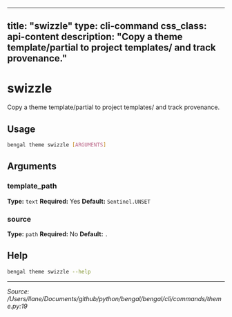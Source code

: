 
---
title: "swizzle"
type: cli-command
css_class: api-content
description: "Copy a theme template/partial to project templates/ and track provenance."
---

# swizzle

Copy a theme template/partial to project templates/ and track provenance.


## Usage

```bash
bengal theme swizzle [ARGUMENTS]
```

## Arguments

### template_path

**Type:** `text`
**Required:** Yes
**Default:** `Sentinel.UNSET`

### source

**Type:** `path`
**Required:** No
**Default:** `.`





## Help

```bash
bengal theme swizzle --help
```

---

*Source: /Users/llane/Documents/github/python/bengal/bengal/cli/commands/theme.py:19*
